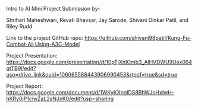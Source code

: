 Intro to AI Mini Project Submission by-

Shrihari Maheshwari, Revati Bhavsar, Jay Sarode, Shivani Dinkar Patil, and Riley Rudd

Link to the project GitHub repo: 
https://github.com/shivani98patil/Kung-Fu-Combat-AI-Using-A3C-Model

Project Presentation:
https://docs.google.com/presentation/d/10pTjXnIOmb3_AlHVDWU9Uex064qtTB9l/edit?usp=drive_link&ouid=106065588443906990453&rtpof=true&sd=true

Project Report:
https://docs.google.com/document/d/1WKyKXnglDS8BhWJoHxIwH-hKRy0jP1ciwZaL2aNJxK0/edit?usp=sharing
